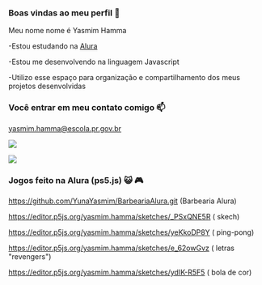 ### Boas vindas ao meu perfil 💙

Meu nome nome é Yasmim Hamma

-Estou estudando na [Alura](https://www.alura.com.br)

-Estou me desenvolvendo na linguagem Javascript

-Utilizo esse espaço para organização e compartilhamento dos meus projetos desenvolvidas

### Você entrar em meu contato comigo 📫
yasmim.hamma@escola.pr.gov.br

![](https://media.tenor.com/nN02cQ9OF38AAAAC/genshin-childe-tartaglia.gif)


![](https://media.tenor.com/AxfUHbDtPFkAAAAC/mihoyo-genshin.gif)

### Jogos feito na Alura (ps5.js) 😺 🎮

https://github.com/YunaYasmim/BarbeariaAlura.git (Barbearia Alura)

https://editor.p5js.org/yasmim.hamma/sketches/_PSxQNE5R ( skech)

https://editor.p5js.org/yasmim.hamma/sketches/yeKkoDP8Y ( ping-pong)

https://editor.p5js.org/yasmim.hamma/sketches/e_62owGvz ( letras "revengers")

https://editor.p5js.org/yasmim.hamma/sketches/ydIK-R5F5 ( bola de cor)
